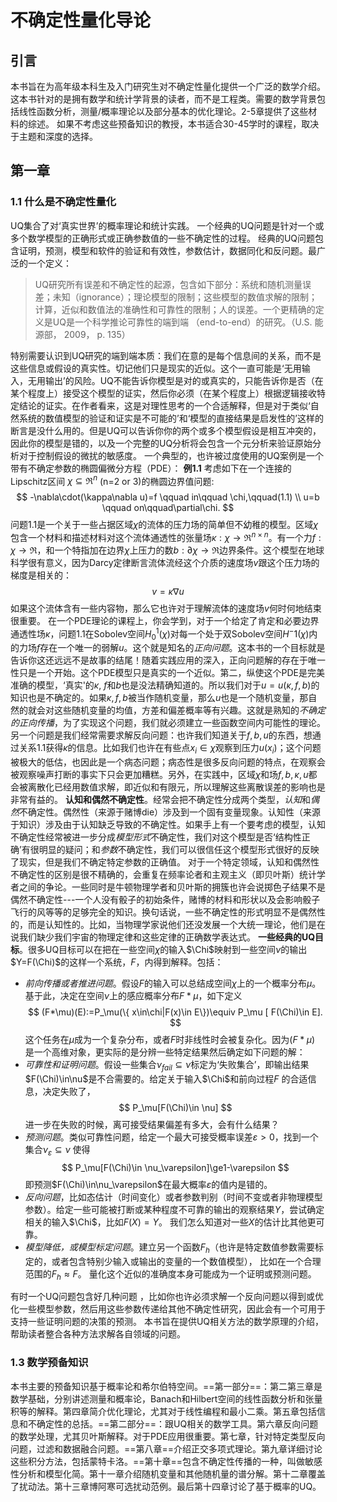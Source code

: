 # 不确定性量化导论
## 引言
本书旨在为高年级本科生及入门研究生对不确定性量化提供一个广泛的数学介绍。这本书针对的是拥有数学和统计学背景的读者，而不是工程类。需要的数学背景包括线性函数分析，测量/概率理论以及部分基本的优化理论。2-5章提供了这些材料的综述。
如果不考虑这些预备知识的教授，本书适合30-45学时的课程，取决于主题和深度的选择。
## 第一章
### 1.1 什么是不确定性量化
UQ集合了对‘真实世界’的概率理论和统计实践。
一个经典的UQ问题是针对一个或多个数学模型的正确形式或正确参数值的一些不确定性的过程。
经典的UQ问题包含证明，预测，模型和软件的验证和有效性，参数估计，数据同化和反问题。最广泛的一个定义：
> UQ研究所有误差和不确定性的起源，包含如下部分：系统和随机测量误差；未知（ignorance）；理论模型的限制；这些模型的数值求解的限制；计算，近似和数值法的准确性和可靠性的限制；人的误差。一个更精确的定义是UQ是一个科学推论可靠性的端到端 （end-to-end）的研究。（U.S. 能源部， 2009， p. 135）

特别需要认识到UQ研究的端到端本质：我们在意的是每个信息间的关系，而不是这些信息或假设的真实性。切记他们只是现实的近似。这个一直可能是‘无用输入，无用输出’的风险。UQ不能告诉你模型是对的或真实的，只能告诉你是否（在某个程度上）接受这个模型的证实，然后你必须（在某个程度上）根据逻辑接收特定结论的证实。在作者看来，这是对理性思考的一个合适解释，但是对于类似‘自然系统的数值模型的验证和证实是不可能的’和‘模型的直接结果是启发性的’这样的断言是没什么用的。但是UQ可以告诉你你的两个或多个模型假设是相互冲突的，因此你的模型是错的，以及一个完整的UQ分析将会包含一个元分析来验证原始分析对于控制假设的微扰的敏感度。
一个典型的，也许被过度使用的UQ案例是一个带有不确定参数的椭圆偏微分方程（PDE）：
**例1.1** 考虑如下在一个连接的Lipschitz区间 $\chi\subseteq \Re ^n$ (n=2 or 3)的椭圆边界值问题:
$$
-\nabla\cdot(\kappa\nabla u)=f \qquad in\qquad \chi,\qquad(1.1) \\
u=b \qquad on\qquad\partial\chi. 
$$
问题1.1是一个关于一些占据区域$\chi$的流体的压力场的简单但不幼稚的模型。区域$\chi$包含一个材料和描述材料对这个流体通透性的张量场$\kappa:\chi\to\Re^{n\times n}$。有一个力$f:\chi\to\Re$，和一个特指加在边界$\chi$上压力的数$b:\partial\chi\to\Re$边界条件。这个模型在地球科学很有意义，因为Darcy定律断言流体流经这个介质的速度场$v$跟这个压力场的梯度是相关的：
$$
v=\kappa\nabla u
$$
如果这个流体含有一些内容物，那么它也许对于理解流体的速度场$v$何时何地结束很重要。
在一个PDE理论的课程上，你会学到，对于一个给定了肯定和必要边界通透性场$\kappa$，问题1.1在Sobolev空间$H_0^1(\chi)$对每一个处于双Sobolev空间$H^-1(\chi)$内的力场$f$存在一个唯一的弱解$u$。这个就是知名的*正向问题*。这本书的一个目标就是告诉你这还远远不是故事的结尾！随着实践应用的深入，正向问题解的存在于唯一性只是一个开始。这个PDE模型只是真实的一个近似。第二，纵使这个PDE是完美准确的模型，‘真实'的$\kappa$, $f$和$b$也是没法精确知道的。所以我们对于$u=u(\kappa,f,b)$的知识也是不确定的。如果$\kappa,f,b$被当作随机变量，那么$u$也是一个随机变量，那自然的就会对这些随机变量的均值，方差和偏差概率等有兴趣。这就是熟知的*不确定的正向传播*，为了实现这个问题，我们就必须建立一些函数空间内可能性的理论。
另一个问题是我们经常需要求解反向问题：也许我们知道关于$f,b,u$的东西，想通过关系1.1获得$\kappa$的信息。比如我们也许在有些点$x_i\in\chi$观察到压力$u(x_i)$；这个问题被极大的低估，也因此是一个病态问题；病态性是很多反向问题的特点，在观察会被观察噪声打断的事实下只会更加糟糕。另外，在实践中，区域$\chi$和场$f,b,\kappa,u$都会被离散化已经用数值求解，即近似和有限元，所以理解这些离散误差的影响也是非常有益的。
**认知和偶然不确定性**。经常会把不确定性分成两个类型，*认知*和*偶然*不确定性。偶然性（来源于赌博die）涉及到一个固有变量现象。认知性（来源于知识）涉及由于认知缺乏导致的不确定性。如果手上有一个要考虑的模型，认知不确定性经常被进一步分成*模型形式*不确定性，我们对这个模型是否‘结构性正确’有很明显的疑问；和*参数*不确定性，我们可以很信任这个模型形式很好的反映了现实，但是我们不确定特定参数的正确值。
对于一个特定领域，认知和偶然性不确定性的区别是很不精确的，会重复在频率论者和主观主义（即贝叶斯）统计学者之间的争论。一些同时是牛顿物理学者和贝叶斯的拥簇也许会说掷色子结果不是偶然不确定性---一个人没有骰子的初始条件，赌博的材料和形状以及会影响骰子飞行的风等等的足够完全的知识。换句话说，一些不确定性的形式明显不是偶然性的，而是认知性的。比如，当物理学家说他们还没发展一个大统一理论，他们是在说我们缺少我们宇宙的物理定律和这些定律的正确数学表达式。
**一些经典的UQ目标**。很多UQ目标可以在把在一些空间$\chi$的输入$\Chi$映射到一些空间$\nu$的输出$Y=F(\Chi)$的这样一个系统，$F$，内得到解释。包括：

- *前向传播或者推进问题*。假设$F$的输入可以总结成空间$\chi$上的一个概率分布$\mu$。基于此，决定在空间$\nu$上的感应概率分布$F*\mu$，如下定义
$$
(F*\mu)(E):=P_\mu(\{ x\in\chi|F(x)\in E\})\equiv P_\mu [ F(\Chi)\in E].
$$
这个任务在$\mu$成为一个复杂分布，或者$F$时非线性时会被复杂化。因为$(F*\mu)$ 是一个高维对象，更实际的是分辨一些特定结果然后确定如下问题的解：
- *可靠性和证明问题*。假设一些集合$\nu_{fail}\subseteq \nu$标定为‘失败集合’，即输出结果$F(\Chi)\in\nu$是不合需要的。给定关于输入$\Chi$和前向过程$F$ 的合适信息，决定失败了，
$$
P_\mu[F(\Chi)\in \nu]
$$
进一步在失败的时候，离可接受结果偏差有多大，会有什么结果？
- *预测问题*。类似可靠性问题，给定一个最大可接受概率误差$\varepsilon>0$，找到一个集合$\nu_\varepsilon\subseteq \nu$ 使得
$$
P_\mu[F(\Chi)\in \nu_\varepsilon]\ge1-\varepsilon
$$
即预测$F(\Chi)\in\nu_\varepsilon$在最大概率$\varepsilon$的值内是错的。
- *反向问题*，比如态估计（时间变化）或者参数判别（时间不变或者非物理模型参数）。给定一些可能被打断或某种程度不可靠的输出的观察结果$Y$，尝试确定相关的输入$\Chi$，比如$F(X)=Y$。 我们怎么知道对一些$X$的估计比其他更可靠。
- *模型降低，或模型标定问题*。建立另一个函数$F_h$（也许是特定数值参数需要标定的，或者包含特别少输入或输出的变量的一个数值模型）， 比如在一个合理范围的$F_h\approx F$。 量化这个近似的准确度本身可能成为一个证明或预测问题。

有时一个UQ问题包含好几种问题 ，比如你也许必须求解一个反向问题以得到或优化一些模型参数，然后用这些参数传递给其他不确定性研究，因此会有一个可用于支持一些证明问题的决策的预测。
本书旨在提供UQ相关方法的数学原理的介绍，帮助读者整合各种方法求解各自领域的问题。
### 1.3 数学预备知识
本书主要的预备知识基于概率论和希尔伯特空间。==第一部分==：第二第三章是数学基础，分别讲述测量和概率论，Banach和Hilbert空间的线性函数分析和张量积等的解释。第四章简介优化理论，尤其对于线性编程和最小二乘。第五章包括信息和不确定性的总括。==第二部分==：跟UQ相关的数学工具。第六章反向问题的数学处理，尤其贝叶斯解释。对于PDE应用很重要。第七章，针对特定类型反向问题，过滤和数据融合问题。==第八章==介绍正交多项式理论。第九章详细讨论这些积分方法，包括蒙特卡洛。==第十章==包含不确定性传播的一种，叫做敏感性分析和模型化简。第十一章介绍随机变量和其他随机量的谱分解。第十二章覆盖了扰动法。第十三章博阿寒可选扰动范例。最后第十四章讨论了基于概率的UQ。

